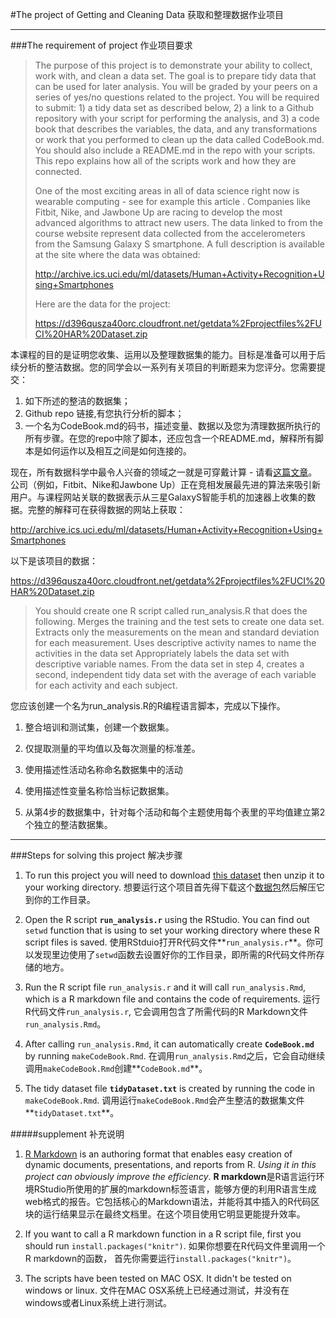 #The project of Getting and Cleaning Data 获取和整理数据作业项目

***

###The requirement of project 作业项目要求
>The purpose of this project is to demonstrate your ability to collect, work with, and clean a data set. The goal is to prepare tidy data that can be used for later analysis. You will be graded by your peers on a series of yes/no questions related to the project. You will be required to submit: 1) a tidy data set as described below, 2) a link to a Github repository with your script for performing the analysis, and 3) a code book that describes the variables, the data, and any transformations or work that you performed to clean up the data called CodeBook.md. You should also include a README.md in the repo with your scripts. This repo explains how all of the scripts work and how they are connected.  
>
>One of the most exciting areas in all of data science right now is wearable computing - see for example this article . Companies like Fitbit, Nike, and Jawbone Up are racing to develop the most advanced algorithms to attract new users. The data linked to from the course website represent data collected from the accelerometers from the Samsung Galaxy S smartphone. A full description is available at the site where the data was obtained: 
>
>http://archive.ics.uci.edu/ml/datasets/Human+Activity+Recognition+Using+Smartphones 
>
>Here are the data for the project: 
>
>https://d396qusza40orc.cloudfront.net/getdata%2Fprojectfiles%2FUCI%20HAR%20Dataset.zip 

本课程的目的是证明您收集、运用以及整理数据集的能力。目标是准备可以用于后续分析的整洁数据。您的同学会以一系列有关项目的判断题来为您评分。您需要提交：

1. 如下所述的整洁的数据集；
2. Github repo 链接,有您执行分析的脚本；
3. 一个名为CodeBook.md的码书，描述变量、数据以及您为清理数据所执行的所有步骤。在您的repo中除了脚本，还应包含一个README.md，解释所有脚本是如何运作以及相互之间是如何连接的。

现在，所有数据科学中最令人兴奋的领域之一就是可穿戴计算 - 请看[这篇文章](http://www.insideactivitytracking.com/data-science-activity-tracking-and-the-battle-for-the-worlds-top-sports-brand/)。公司（例如，Fitbit、Nike和Jawbone Up）正在竞相发展最先进的算法来吸引新用户。与课程网站关联的数据表示从三星GalaxyS智能手机的加速器上收集的数据。完整的解释可在获得数据的网站上获取：

http://archive.ics.uci.edu/ml/datasets/Human+Activity+Recognition+Using+Smartphones

以下是该项目的数据：

https://d396qusza40orc.cloudfront.net/getdata%2Fprojectfiles%2FUCI%20HAR%20Dataset.zip 

>You should create one R script called run_analysis.R that does the following. 
Merges the training and the test sets to create one data set.
Extracts only the measurements on the mean and standard deviation for each measurement. 
Uses descriptive activity names to name the activities in the data set
Appropriately labels the data set with descriptive variable names. 
From the data set in step 4, creates a second, independent tidy data set with the average of each variable for each activity and each subject.

您应该创建一个名为run_analysis.R的R编程语言脚本，完成以下操作。

1.  整合培训和测试集，创建一个数据集。

2.  仅提取测量的平均值以及每次测量的标准差。

3.  使用描述性活动名称命名数据集中的活动

4.  使用描述性变量名称恰当标记数据集。

5.  从第4步的数据集中，针对每个活动和每个主题使用每个表里的平均值建立第2个独立的整洁数据集。

---

###Steps for solving this project 解决步骤

1. To run this project you will need to download [this dataset](https://d396qusza40orc.cloudfront.net/getdata%2Fprojectfiles%2FUCI%20HAR%20Dataset.zip) then unzip it to your working directory. 想要运行这个项目首先得下载这个[数据包](https://d396qusza40orc.cloudfront.net/getdata%2Fprojectfiles%2FUCI%20HAR%20Dataset.zip)然后解压它到你的工作目录。

2. Open the R script **```run_analysis.r```** using the RStudio. You can find out ```setwd``` function that is using to set your working directory where these R script files is saved. 使用RStduio打开R代码文件**```run_analysis.r```**。你可以发现里边使用了```setwd```函数去设置好你的工作目录，即所需的R代码文件所存储的地方。

3. Run the R script file ```run_analysis.r``` and it will call ```run_analysis.Rmd```, which is a R markdown file and contains the code of requirements. 运行R代码文件```run_analysis.r```, 它会调用包含了所需代码的R Markdown文件```run_analysis.Rmd```。

4. After calling ```run_analysis.Rmd```, it can automatically create **```CodeBook.md```** by running ```makeCodeBook.Rmd```. 在调用```run_analysis.Rmd```之后，它会自动继续调用```makeCodeBook.Rmd```创建**```CodeBook.md```**。

5. The tidy dataset file **```tidyDataset.txt```** is created by running the code in ```makeCodeBook.Rmd```. 调用运行```makeCodeBook.Rmd```会产生整洁的数据集文件**```tidyDataset.txt```**。

#####supplement 补充说明
1. [R Markdown](http://rmarkdown.rstudio.com/) is an authoring format that enables easy creation of dynamic documents, presentations, and reports from R. *Using it in this project can obviously improve the efficiency*. **R markdown**是R语言运行环境RStudio所使用的扩展的markdown标签语言，能够方便的利用R语言生成web格式的报告。它包括核心的Markdown语法，并能将其中插入的R代码区块的运行结果显示在最终文档里。在这个项目使用它明显更能提升效率。

2. If you want to call a R markdown function in a R script file, first you should run ```install.packages("knitr")```. 如果你想要在R代码文件里调用一个R markdown的函数， 首先你需要运行```install.packages("knitr")```。
3. The scripts have been tested on MAC OSX. It didn't be tested on windows or linux. 文件在MAC OSX系统上已经通过测试，并没有在windows或者Linux系统上进行测试。